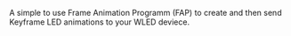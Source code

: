 A simple to use Frame Animation Programm (FAP)
to create and then send Keyframe LED animations to your WLED deviece.
